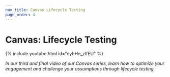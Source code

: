 ```yaml
---
nav_title: Canvas Lifecycle Testing
page_order: 4
---
```


# Canvas: Lifecycle Testing

{% include youtube.html id="eyhHe_zlfEU" %}

_In our third and final video of our Canvas series, learn how to optimize your engagement and challenge your assumptions through lifecycle testing._

